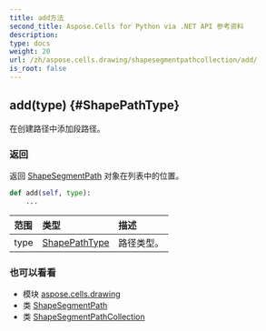 ```yaml
---
title: add方法
second_title: Aspose.Cells for Python via .NET API 参考资料
description:
type: docs
weight: 20
url: /zh/aspose.cells.drawing/shapesegmentpathcollection/add/
is_root: false
---
```

##  add(type) {#ShapePathType}
在创建路径中添加段路径。


### 返回

返回 [ShapeSegmentPath](/cells/python-net/zh/aspose.cells.drawing/shapesegmentpath) 对象在列表中的位置。


```python
def add(self, type):
    ...
```


|范围|类型|描述|
| :- | :- | :- |
| type | [ShapePathType](/cells/python-net/zh/aspose.cells.drawing/shapepathtype) |路径类型。|



### 也可以看看
* 模块 [aspose.cells.drawing](../../)
* 类 [ShapeSegmentPath](/cells/python-net/zh/aspose.cells.drawing/shapesegmentpath)
* 类 [ShapeSegmentPathCollection](/cells/python-net/zh/aspose.cells.drawing/shapesegmentpathcollection)

